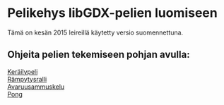 # Pelikehys libGDX-pelien luomiseen

Tämä on kesän 2015 leireillä käytetty versio suomennettuna.

## Ohjeita pelien tekemiseen pohjan avulla:

[Keräilypeli](https://docs.google.com/document/d/1pSDjpLHEwYnOVPKrQ0B2yd5dvLmnkxhYuZel7XyIqRA/pub)  
[Rämpytysralli](http://www.cs.helsinki.fi/group/linkki/materiaali/kerho/ohjkevat_2015/Rampytysralli.html)  
[Avaruusammuskelu](https://docs.google.com/document/d/1zXNwR4EADK6bj4WHQzQXWPqE59RgFUyisMKIhu-m9bs/pub)  
[Pong](https://docs.google.com/document/d/13P8howW5wbRYr2_6nWCgRstAGwLzpW6QfIBHXLqNTtU/pub)  

